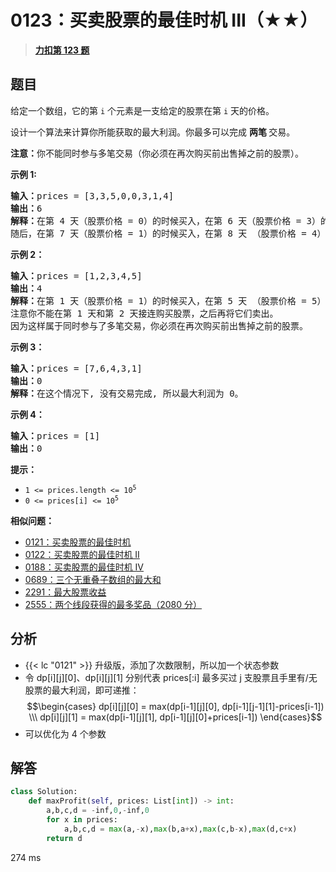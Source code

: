 # 0123：买卖股票的最佳时机 III（★★）


> <u>**[力扣第 123 题](https://leetcode.cn/problems/best-time-to-buy-and-sell-stock-iii/)**</u>

## 题目

<p>给定一个数组，它的第<em> </em><code>i</code> 个元素是一支给定的股票在第 <code>i</code><em> </em>天的价格。</p>

<p>设计一个算法来计算你所能获取的最大利润。你最多可以完成 <strong>两笔 </strong>交易。</p>

<p><strong>注意：</strong>你不能同时参与多笔交易（你必须在再次购买前出售掉之前的股票）。</p>



<p><strong>示例 1:</strong></p>

<pre>
<strong>输入：</strong>prices = [3,3,5,0,0,3,1,4]
<strong>输出：</strong>6
<strong>解释：</strong>在第 4 天（股票价格 = 0）的时候买入，在第 6 天（股票价格 = 3）的时候卖出，这笔交易所能获得利润 = 3-0 = 3 。
随后，在第 7 天（股票价格 = 1）的时候买入，在第 8 天 （股票价格 = 4）的时候卖出，这笔交易所能获得利润 = 4-1 = 3 。</pre>

<p><strong>示例 2：</strong></p>

<pre>
<strong>输入：</strong>prices = [1,2,3,4,5]
<strong>输出：</strong>4
<strong>解释：</strong>在第 1 天（股票价格 = 1）的时候买入，在第 5 天 （股票价格 = 5）的时候卖出, 这笔交易所能获得利润 = 5-1 = 4 。
注意你不能在第 1 天和第 2 天接连购买股票，之后再将它们卖出。
因为这样属于同时参与了多笔交易，你必须在再次购买前出售掉之前的股票。
</pre>

<p><strong>示例 3：</strong></p>

<pre>
<strong>输入：</strong>prices = [7,6,4,3,1]
<strong>输出：</strong>0
<strong>解释：</strong>在这个情况下, 没有交易完成, 所以最大利润为 0。</pre>

<p><strong>示例 4：</strong></p>

<pre>
<strong>输入：</strong>prices = [1]
<strong>输出：</strong>0
</pre>



<p><strong>提示：</strong></p>

<ul>
<li><code>1 <= prices.length <= 10<sup>5</sup></code></li>
<li><code>0 <= prices[i] <= 10<sup>5</sup></code></li>
</ul>


**相似问题：**
- [0121：买卖股票的最佳时机](/leetcode/0121)
- [0122：买卖股票的最佳时机 II](/leetcode/0122)
- [0188：买卖股票的最佳时机 IV](/leetcode/0188)
- [0689：三个无重叠子数组的最大和](/leetcode/0689)
- [2291：最大股票收益](/leetcode/2291)
- [2555：两个线段获得的最多奖品（2080 分）](/leetcode/2555)


## 分析


- {{< lc "0121" >}} 升级版，添加了次数限制，所以加一个状态参数
- 令 dp[i][j][0]、dp[i][j][1] 分别代表 prices[:i] 最多买过 j 支股票且手里有/无股票的最大利润，即可递推：
$$\begin{cases}
dp[i][j][0] = max(dp[i-1][j][0], dp[i-1][j-1][1]-prices[i-1]) \\\ 
dp[i][j][1] = max(dp[i-1][j][1], dp[i-1][j][0]+prices[i-1])
\end{cases}$$
- 可以优化为 4 个参数
## 解答

```python
class Solution:
    def maxProfit(self, prices: List[int]) -> int:
        a,b,c,d = -inf,0,-inf,0
        for x in prices:
            a,b,c,d = max(a,-x),max(b,a+x),max(c,b-x),max(d,c+x)
        return d
```
274 ms




